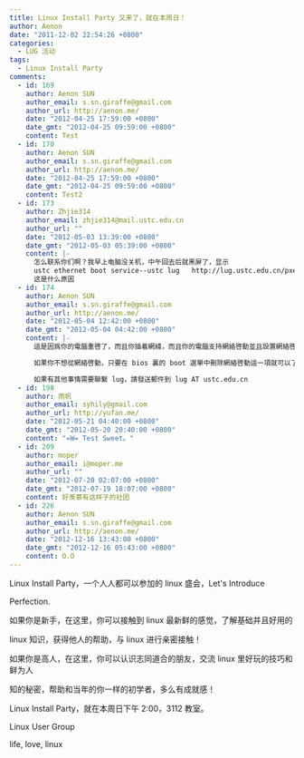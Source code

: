 ```yaml
---
title: Linux Install Party 又来了，就在本周日！
author: Aenon
date: "2011-12-02 22:54:26 +0800"
categories:
  - LUG 活动
tags:
  - Linux Install Party
comments:
  - id: 169
    author: Aenon SUN
    author_email: s.sn.giraffe@gmail.com
    author_url: http://aenon.me/
    date: "2012-04-25 17:59:00 +0800"
    date_gmt: "2012-04-25 09:59:00 +0800"
    content: Test
  - id: 170
    author: Aenon SUN
    author_email: s.sn.giraffe@gmail.com
    author_url: http://aenon.me/
    date: "2012-04-25 17:59:00 +0800"
    date_gmt: "2012-04-25 09:59:00 +0800"
    content: Test2
  - id: 173
    author: Zhjie314
    author_email: zhjie314@mail.ustc.edu.cn
    author_url: ""
    date: "2012-05-03 13:39:00 +0800"
    date_gmt: "2012-05-03 05:39:00 +0800"
    content: |-
      怎么联系你们啊？我早上电脑没关机，中午回去后就黑屏了，显示
      ustc ethernet boot service--ustc lug   http://lug.ustc.edu.cn/pxe/
      这是什么原因
  - id: 174
    author: Aenon SUN
    author_email: s.sn.giraffe@gmail.com
    author_url: http://aenon.me/
    date: "2012-05-04 12:42:00 +0800"
    date_gmt: "2012-05-04 04:42:00 +0800"
    content: |-
      這是因爲你的電腦重啓了，而且你插着網綫，而且你的電腦支持網絡啓動並且設置網絡啓動優先級高於硬盤，所以電腦從網絡啓動了。這不是黑屏，也和你電腦上已經裝有的系統沒有任何關係。

      如果你不想從網絡啓動，只要在 bios 裏的 boot 選單中刪除網絡啓動這一項就可以了。至於你電腦上正在運行的系統爲什麼會重啓，我覺得可能是你裝了不穩定的軟件，或者是電腦溫度過高。

      如果有其他事情需要聯繫 lug，請發送郵件到 lug AT ustc.edu.cn
  - id: 198
    author: 雨帆
    author_email: syhily@gmail.com
    author_url: http://yufan.me/
    date: "2012-05-21 04:40:00 +0800"
    date_gmt: "2012-05-20 20:40:00 +0800"
    content: "=W= Test Sweet。"
  - id: 209
    author: moper
    author_email: i@moper.me
    author_url: ""
    date: "2012-07-20 02:07:00 +0800"
    date_gmt: "2012-07-19 18:07:00 +0800"
    content: 好羡慕有这样子的社团
  - id: 226
    author: Aenon SUN
    author_email: s.sn.giraffe@gmail.com
    author_url: http://aenon.me/
    date: "2012-12-16 13:43:00 +0800"
    date_gmt: "2012-12-16 05:43:00 +0800"
    content: O.O
---
```


Linux Install Party，一个人人都可以参加的 linux 盛会，Let's Introduce

Perfection.

如果你是新手，在这里，你可以接触到 linux 最新鲜的感觉，了解基础并且好用的

linux 知识，获得他人的帮助，与 linux 进行亲密接触！

如果你是高人，在这里，你可以认识志同道合的朋友，交流 linux 里好玩的技巧和鲜为人

知的秘密，帮助和当年的你一样的初学者，多么有成就感！

Linux Install Party，就在本周日下午 2:00，3112 教室。

Linux User Group

life, love, linux
